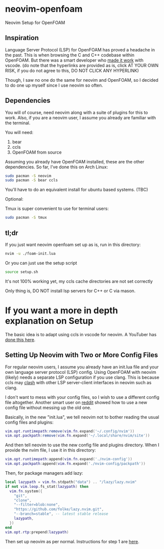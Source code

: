 # neovim-openfoam
Neovim Setup for OpenFOAM

## Inspiration

Language Server Protocol (LSP) for OpenFOAM has proved a headache 
in the past. This is when browsing the C and C++ codebase within 
OpenFOAM. But there was a smart developer who 
[made it work](https://openfoamwiki.net/index.php/HowTo_Use_OpenFOAM_with_Visual_Studio_Code)
with vscode. (do note that the hyperlinks are provided 
as is, click AT YOUR OWN RISK, if you do not agree to this, 
DO NOT CLICK ANY HYPERLINK)

Though, I saw no one do the same for neovim and OpenFOAM, so I decided 
to do one up myself since I use neovim so often. 


## Dependencies 

You will of course, need neovim along with a suite of plugins for this 
to work. Also, if you are a neovim user, I assume you already are 
familiar with the terminal.

You will need:

1. bear
2. ccls
3. OpenFOAM from source

Assuming you already have OpenFOAM installed, these are the other 
dependencies. So far, I've done this on Arch Linux:
```bash
sudo pacman -S neovim
sudo pacman -S bear ccls
```
You'll have to do an equivalent install for ubuntu based systems. 
(TBC)

Optional:

Tmux is super convenient to use for terminal users:
```bash
sudo pacman -S tmux
```



## tl;dr

If you just want neovim openfoam set up as is, run in this 
directory:

```bash
nvim -u ./foam-init.lua
```
Or you can just use the setup script 

```bash
source setup.sh
```

It's not 100% working yet, my ccls cache directories are not 
set correctly

Only thing is, DO NOT install lsp servers for C++ or C via mason.

# If you want a more in depth explanation on Setup

The basic idea is to adapt using ccls in vscode for neovim. A 
YouTuber has [done this here](https://www.youtube.com/watch?v=IR6pfkqjbw8).

## Setting Up Neovim with Two or More Config Files

For regular neovim users, I assume you already have an init.lua file 
and your own language server protocol (LSP) config. Using OpenFOAM with 
neovim (likely) needs a separate LSP configuration if you use clang. This 
is because ccls may [clash](https://github.com/ranjithshegde/ccls.nvim)
with other LSP server-client interfaces in neovim such as clang. 

I don't want to mess with your config files, so I wish to use a different 
config file altogether. Another smart user on
[reddit](https://www.reddit.com/r/neovim/comments/wk3r2s/question_keeping_multiple_configs_of_neovim/)
showed how to use a new config file without messing up the old one.

Basically, in the new "init.lua", we tell neovim not to bother reading 
the usual config files and plugins:

```lua
vim.opt.runtimepath:remove(vim.fn.expand('~/.config/nvim'))
vim.opt.packpath:remove(vim.fn.expand('~/.local/share/nvim/site'))
```

And then tell neovim to use the new config file and plugins directory.
When I provide the nvim file, I use it in this directory:

```lua
vim.opt.runtimepath:append(vim.fn.expand('./nvim-config'))
vim.opt.packpath:append(vim.fn.expand('./nvim-config/packpath'))
```

Then, for package managers add lazy:

```lua
local lazypath = vim.fn.stdpath("data") .. "/lazy/lazy.nvim"
if not vim.loop.fs_stat(lazypath) then
  vim.fn.system({
    "git",
    "clone",
    "--filter=blob:none",
    "https://github.com/folke/lazy.nvim.git",
    "--branch=stable", -- latest stable release
    lazypath,
  })
end
vim.opt.rtp:prepend(lazypath)
```

Then set up neovim as per normal. Instructions for step 1 are 
[here](./step_1_basic_setup).
